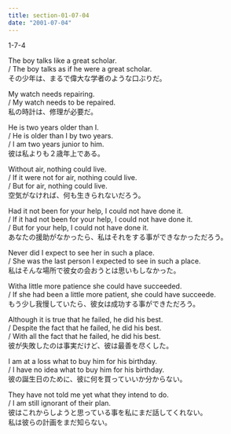 ```yaml
---
title: section-01-07-04
date: "2001-07-04"
---
```


1-7-4

<!-- end -->

The boy talks like a great scholar.  
/ The boy talks as if he were a great scholar.  
その少年は、まるで偉大な学者のような口ぶりだ。  

My watch needs repairing.  
/ My watch needs to be repaired.  
私の時計は、修理が必要だ。  

He is two years older than I.  
/ He is older than I by two years.  
/ I am two years junior to him.  
彼は私よりも２歳年上である。  

Without air, nothing could live.  
/ If it were not for air, nothing could live.  
/ But for air, nothing could live.  
空気がなければ、何も生きられないだろう。  

Had it not been for your help, I could not have done it.  
/ If it had not been for your help, I could not have done it.  
/ But for your help, I could not have done it.  
あなたの援助がなかったら、私はそれをする事ができなかっただろう。  

Never did I expect to see her in such a place.  
/ She was the last person I expected to see in such a place.  
私はそんな場所で彼女の会おうとは思いもしなかった。  

Witha little more patience she could have succeeded.  
/ If she had been a little more patient, she could have succeede.  
もう少し我慢していたら、彼女は成功する事ができただろう。  

Although it is true that he failed, he did his best.  
/ Despite the fact that he failed, he did his best.  
/ With all the fact that he failed, he did his best.  
彼が失敗したのは事実だけど、彼は最善を尽くした。  

I am at a loss what to buy him for his birthday.  
/ I have no idea what to buy him for his birthday.  
彼の誕生日のために、彼に何を買っていいか分からない。  

They have not told me yet what they intend to do.  
/ I am still ignorant of their plan.  
彼はこれからしようと思っている事を私にまだ話してくれない。  
私は彼らの計画をまだ知らない。  

